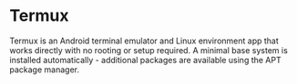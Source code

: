 # Termux
Termux is an Android terminal emulator and Linux environment app that works directly with no rooting or setup required. A minimal base system is installed automatically - additional packages are available using the APT package manager.
